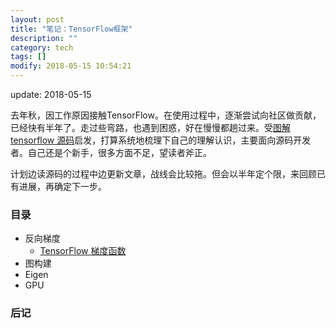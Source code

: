 ```yaml
---
layout: post
title: "笔记：TensorFlow框架"
description: ""
category: tech
tags: []
modify: 2018-05-15 10:54:21
---
```


update: 2018-05-15


去年秋，因工作原因接触TensorFlow。在使用过程中，逐渐尝试向社区做贡献，已经快有半年了。走过些弯路，也遇到困惑，好在慢慢都趟过来。受[图解tensorflow 源码](https://github.com/yao62995/tensorflow)启发，打算系统地梳理下自己的理解认识，主要面向源码开发者。自己还是个新手，很多方面不足，望读者斧正。

计划边读源码的过程中边更新文章，战线会比较拖。但会以半年定个限，来回顾已有进展，再确定下一步。


### 目录

+ 反向梯度
  - [TensorFlow 梯度函数](http://nbviewer.jupyter.org/github/facaiy/book_notes/blob/master/tensorflow_code/gradient/op_gradient_calculation.ipynb)
+ 图构建
+ Eigen
+ GPU


### 后记
